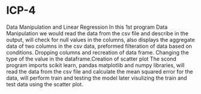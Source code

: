 # ICP-4

Data Manipulation and Linear Regression In this 1st program Data Manipulation we would read the data from the csv file and describe in the output, will check for null values in the columns, also displays the aggregate data of two columns in the csv data, preformed filteration of data based on conditions. Dropping columns and recreation of data frame. Changing the type of the value in the dataframe.Creation of scatter plot The scond program imports scikit learn, pandas matplotlib and numpy libraries, will read the data from the csv file and calculate the mean squared error for the data, will perform train and testing the model later visulizing the train and test data using the scatter plot.
